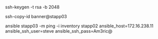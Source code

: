 ssh-keygen -t rsa -b 2048

ssh-copy-id banner@stapp03

ansible stapp03 -m ping -i inventory
stapp02 ansible_host=172.16.238.11 ansible_ssh_user=steve ansible_ssh_pass=Am3ric@